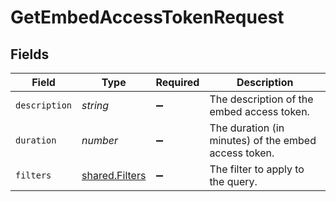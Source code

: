 # GetEmbedAccessTokenRequest


## Fields

| Field                                                   | Type                                                    | Required                                                | Description                                             |
| ------------------------------------------------------- | ------------------------------------------------------- | ------------------------------------------------------- | ------------------------------------------------------- |
| `description`                                           | *string*                                                | :heavy_minus_sign:                                      | The description of the embed access token.              |
| `duration`                                              | *number*                                                | :heavy_minus_sign:                                      | The duration (in minutes) of the embed access token.    |
| `filters`                                               | [shared.Filters](../../../sdk/models/shared/filters.md) | :heavy_minus_sign:                                      | The filter to apply to the query.                       |